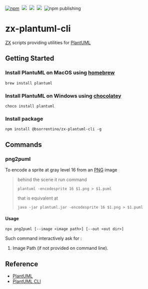 [![npm](https://img.shields.io/npm/v/@bsorrentino/zx-plantuml-cli.svg)](https://www.npmjs.com/package/@bsorrentino/zx-plantuml-cli)&nbsp;
<img src="https://img.shields.io/github/forks/bsorrentino/zx-plantuml-cli.svg">&nbsp;
<img src="https://img.shields.io/github/stars/bsorrentino/zx-plantuml-cli.svg">&nbsp;
<a href="https://github.com/bsorrentino/zx-plantuml-cli/issues">
<img src="https://img.shields.io/github/issues/bsorrentino/zx-plantuml-cli.svg"></a>&nbsp;
![npm publishing](https://github.com/bsorrentino/zx-plantuml-cli/actions/workflows/npm-publish.yml/badge.svg)

# zx-plantuml-cli

[ZX] scripts providing utilities for [PlantUML]

## Getting Started 

### Install PlantuML on MacOS using [homebrew]
```
brew install plantuml
```

### Install PlantuML on Windows using [chocolatey]
```
choco install plantuml
```
### Install package
```
npm install @bsorrentino/zx-plantuml-cli -g
```

## Commands

### png2puml

To encode a sprite at gray level 16 from an [PNG] image 
> behind the scene it run command 
> ```
> plantuml -encodesprite 16 $1.png > $1.puml
>```
> that is equivalent at
> ```
> java -jar plantuml.jar -encodesprite 16 $1.png > $1.puml
> ```

#### Usage 
```
npx png2puml [--image <image path>] [--out <out dir>]
```
Such command interactively ask for :
1. Image Path (if not provided on command line).

## Reference 
* [PlantUML]
* [PlantUML CLI]

[ZX]: https://www.npmjs.com/package/zx
[PlantUML]: https://plantuml.com/ "PlantUML"
[homebrew]: https://brew.sh/
[chocolatey]: https://community.chocolatey.org/
[PNG]: https://en.wikipedia.org/wiki/Portable_Network_Graphics
[PlantUML CLI]: https://plantuml.com/command-line#6a26f548831e6a8c "PlantUML CLI"
